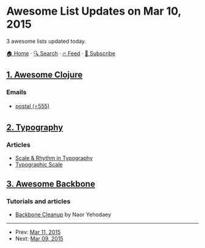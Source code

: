 # Awesome List Updates on Mar 10, 2015

3 awesome lists updated today.

[🏠 Home](/README.md) · [🔍 Search](https://test.trackawesomelist.com/search/) · [🔥 Feed](https://test.trackawesomelist.com/rss.xml) · [📮 Subscribe](https://trackawesomelist.us17.list-manage.com/subscribe?u=d2f0117aa829c83a63ec63c2f&id=36a103854c)



## [1. Awesome Clojure](/content/razum2um/awesome-clojure/README.md)

### Emails

*   [postal (⭐555)](https://github.com/drewr/postal)

## [2. Typography](/content/deanhume/typography/README.md)

### Articles

*   [Scale & Rhythm in Typography](http://lamb.cc/typograph/)
*   [Typographic Scale](http://retinart.net/typography/typographicscale/)

## [3. Awesome Backbone](/content/sadcitizen/awesome-backbone/README.md)

### Tutorials and articles

*   [Backbone Cleanup](http://www.webdeveasy.com/backbone-cleanup/) by Naor Yehodaey

---

- Prev: [Mar 11, 2015](/content/2015/03/11/README.md)
- Next: [Mar 09, 2015](/content/2015/03/09/README.md)